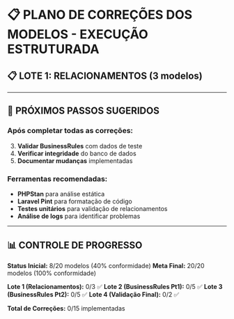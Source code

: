 # 📋 PLANO DE CORREÇÕES DOS MODELOS - EXECUÇÃO ESTRUTURADA

## 📋 LOTE 1: RELACIONAMENTOS (3 modelos)

<!--
### **TAREFA 1.1: RolePermission**

**Arquivo:** `app/Models/RolePermission.php`
**Status:** Relacionamentos reversos ausentes

**✅ Ações a executar:**

1. Adicionar relacionamento `role()`:

```php
public function role(): BelongsTo
{
    return $this->belongsTo(Role::class);
}
```

2. Adicionar relacionamento `permission()`:

```php
public function permission(): BelongsTo
{
    return $this->belongsTo(Permission::class);
}
```

3. Adicionar relacionamento `tenant()`:

```php
public function tenant(): BelongsTo
{
    return $this->belongsTo(Tenant::class);
}
```

**✅ Critérios de aceitação:**

-  Relacionamentos compilam sem erro
-  Relacionamentos reversos funcionam corretamente
-  Integridade referencial mantida

---

### **TAREFA 1.2: BudgetStatus**

**Arquivo:** `app/Models/BudgetStatus.php`
**Status:** Relacionamento reverso ausente

**✅ Ações a executar:**

1. Adicionar relacionamento `budgets()`:

```php
public function budgets(): HasMany
{
    return $this->hasMany(Budget::class, 'budget_statuses_id');
}
```

**✅ Critérios de aceitação:**

-  Relacionamento compila sem erro
-  Query `BudgetStatus::first()->budgets` retorna resultados corretos

---

### **TAREFA 1.3: InvoiceStatus**

**Arquivo:** `app/Models/InvoiceStatus.php`
**Status:** Relacionamento reverso ausente

**✅ Ações a executar:**

1. Adicionar relacionamento `invoices()`:

```php
public function invoices(): HasMany
{
    return $this->hasMany(Invoice::class, 'invoice_statuses_id');
}
```

**✅ Critérios de aceitação:**

-  Relacionamento compila sem erro
-  Query `InvoiceStatus::first()->invoices` retorna resultados corretos

--- -->

<!-- ## 📋 LOTE 2: BUSINESSRULES - PARTE 1 (5 modelos)

### **TAREFA 2.1: Invoice**

**Arquivo:** `app/Models/Invoice.php`
**Status:** BusinessRules vazio

**✅ Ações a executar:**

1. Implementar método `businessRules()` completo:

```php
public static function businessRules(): array
{
    return [
        'tenant_id'           => 'required|integer|exists:tenants,id',
        'service_id'          => 'required|integer|exists:services,id',
        'customer_id'         => 'required|integer|exists:customers,id',
        'invoice_statuses_id' => 'required|integer|exists:invoice_statuses,id',
        'code'                => 'required|string|max:50|unique:invoices,code',
        'subtotal'            => 'required|numeric|min:0|max:999999.99',
        'discount'            => 'required|numeric|min:0|max:999999.99',
        'total'               => 'required|numeric|min:0|max:999999.99',
        'due_date'            => 'nullable|date|after:today',
        'payment_method'      => 'nullable|string|max:50',
        'payment_id'          => 'nullable|string|max:255',
        'transaction_amount'  => 'nullable|numeric|min:0|max:999999.99',
        'transaction_date'    => 'nullable|datetime',
        'notes'               => 'nullable|string|max:65535',
    ];
}
```

**✅ Critérios de aceitação:**

-  Todas as regras de validação compilam
-  Validações de existência de chaves estrangeiras funcionam
-  Validações de formato de dados estão corretas

---

### **TAREFA 2.2: Customer**

**Arquivo:** `app/Models/Customer.php`
**Status:** BusinessRules vazio

**✅ Ações a executar:**

1. Implementar método `businessRules()`:

```php
public static function businessRules(): array
{
    return [
        'tenant_id'      => 'required|integer|exists:tenants,id',
        'common_data_id' => 'nullable|integer|exists:common_datas,id',
        'contact_id'     => 'nullable|integer|exists:contacts,id',
        'address_id'     => 'nullable|integer|exists:addresses,id',
        'status'         => 'required|string|in:active,inactive,deleted',
    ];
}
```

---

### **TAREFA 2.3: Provider**

**Arquivo:** `app/Models/Provider.php`
**Status:** BusinessRules vazio

**✅ Ações a executar:**

1. Implementar método `businessRules()`:

```php
public static function businessRules(): array
{
    return [
        'tenant_id'      => 'required|integer|exists:tenants,id',
        'user_id'        => 'required|integer|exists:users,id',
        'common_data_id' => 'nullable|integer|exists:common_datas,id',
        'contact_id'     => 'nullable|integer|exists:contacts,id',
        'address_id'     => 'nullable|integer|exists:addresses,id',
        'terms_accepted' => 'required|boolean',
    ];
}
```

---

### **TAREFA 2.4: Address**

**Arquivo:** `app/Models/Address.php`
**Status:** BusinessRules vazio

**✅ Ações a executar:**

1. Implementar método `businessRules()`:

```php
public static function businessRules(): array
{
    return [
        'tenant_id'      => 'required|integer|exists:tenants,id',
        'address'        => 'required|string|max:255',
        'address_number' => 'nullable|string|max:20',
        'neighborhood'   => 'required|string|max:100',
        'city'           => 'required|string|max:100',
        'state'          => 'required|string|max:2',
        'cep'            => 'required|string|max:9|regex:/^\d{5}-?\d{3}$/',
    ];
}
```

---

### **TAREFA 2.5: CommonData**

**Arquivo:** `app/Models/CommonData.php`
**Status:** BusinessRules vazio

**✅ Ações a executar:**

1. Implementar método `businessRules()`:

```php
public static function businessRules(): array
{
    return [
        'tenant_id'           => 'required|integer|exists:tenants,id',
        'first_name'          => 'required|string|max:100',
        'last_name'           => 'required|string|max:100',
        'birth_date'          => 'nullable|date|before:today',
        'cnpj'                => 'nullable|string|size:14|unique:common_datas,cnpj',
        'cpf'                 => 'nullable|string|size:11|unique:common_datas,cpf',
        'company_name'        => 'nullable|string|max:255',
        'description'         => 'nullable|string|max:65535',
        'area_of_activity_id' => 'nullable|integer|exists:area_of_activities,id',
        'profession_id'       => 'nullable|integer|exists:professions,id',
    ];
}
```

---

## 📋 LOTE 3: BUSINESSRULES - PARTE 2 (5 modelos)

### **TAREFA 3.1: Contact**

**Arquivo:** `app/Models/Contact.php`
**Status:** BusinessRules vazio

**✅ Ações a executar:**

1. Implementar método `businessRules()`:

```php
public static function businessRules(): array
{
    return [
        'tenant_id'      => 'required|integer|exists:tenants,id',
        'email'          => 'required|email|max:255|unique:contacts,email',
        'phone'          => 'nullable|string|max:20',
        'email_business' => 'nullable|email|max:255|unique:contacts,email_business',
        'phone_business' => 'nullable|string|max:20',
        'website'        => 'nullable|url|max:255',
    ];
}
```

---

### **TAREFA 3.2: Notification**

**Arquivo:** `app/Models/Notification.php`
**Status:** BusinessRules vazio

**✅ Ações a executar:**

1. Implementar método `businessRules()`:

```php
public static function businessRules(): array
{
    return [
        'tenant_id' => 'required|integer|exists:tenants,id',
        'type'      => 'required|string|max:50',
        'email'     => 'required|email|max:255',
        'message'   => 'required|string|max:65535',
        'subject'   => 'required|string|max:255',
        'sent_at'   => 'nullable|datetime',
    ];
}
```

---

### **TAREFA 3.3: Activity**

**Arquivo:** `app/Models/Activity.php`
**Status:** BusinessRules vazio

**✅ Ações a executar:**

1. Implementar método `businessRules()`:

```php
public static function businessRules(): array
{
    return [
        'tenant_id'   => 'required|integer|exists:tenants,id',
        'user_id'     => 'required|integer|exists:users,id',
        'action_type' => 'required|string|max:50',
        'entity_type' => 'required|string|max:50',
        'entity_id'   => 'required|integer',
        'description' => 'required|string|max:65535',
        'metadata'    => 'nullable|string|max:65535',
    ];
}
```

---

### **TAREFA 3.4: BudgetStatus**

**Arquivo:** `app/Models/BudgetStatus.php`
**Status:** BusinessRules vazio

**✅ Ações a executar:**

1. Implementar método `businessRules()`:

```php
public static function businessRules(): array
{
    return [
        'slug'        => 'required|string|max:50|unique:budget_statuses,slug',
        'name'        => 'required|string|max:100|unique:budget_statuses,name',
        'description' => 'nullable|string|max:500',
        'color'       => 'nullable|string|max:7|regex:/^#[0-9A-F]{6}$/i',
        'icon'        => 'nullable|string|max:50',
        'order_index' => 'nullable|integer|min:0',
        'is_active'   => 'required|boolean',
    ];
}
```

---

### **TAREFA 3.5: InvoiceStatus**

**Arquivo:** `app/Models/InvoiceStatus.php`
**Status:** BusinessRules vazio

**✅ Ações a executar:**

1. Implementar método `businessRules()`:

```php
public static function businessRules(): array
{
    return [
        'name'        => 'required|string|max:100|unique:invoice_statuses,name',
        'slug'        => 'required|string|max:50|unique:invoice_statuses,slug',
        'description' => 'nullable|string|max:500',
        'color'       => 'nullable|string|max:7|regex:/^#[0-9A-F]{6}$/i',
        'icon'        => 'nullable|string|max:50',
        'order_index' => 'nullable|integer|min:0',
        'is_active'   => 'required|boolean',
    ];
}
```

--- -->
<!--
## 📋 LOTE 4: VALIDAÇÃO FINAL (2 modelos restantes)

### **TAREFA 4.1: PaymentMercadoPagoInvoice**

**Arquivo:** `app/Models/PaymentMercadoPagoInvoice.php`
**Status:** BusinessRules vazio

**✅ Ações a executar:**

1. Implementar método `businessRules()`:

```php
public static function businessRules(): array
{
    return [
        'payment_id'         => 'required|string|max:255',
        'tenant_id'          => 'required|integer|exists:tenants,id',
        'invoice_id'         => 'required|integer|exists:invoices,id',
        'status'             => 'required|string|in:pending,approved,rejected,cancelled,refunded',
        'payment_method'     => 'required|string|in:credit_card,debit_card,bank_transfer,ticket,pix',
        'transaction_amount' => 'required|numeric|min:0|max:999999.99',
        'transaction_date'   => 'nullable|datetime',
    ];
}
```

---

### **TAREFA 4.2: AlertSetting**

**Arquivo:** `app/Models/AlertSetting.php`
**Status:** BusinessRules vazio

**✅ Ações a executar:**

1. Implementar método `businessRules()`:

```php
public static function businessRules(): array
{
    return [
        'tenant_id' => 'required|integer|exists:tenants,id',
        'settings'  => 'required|array',
    ];
}
``` -->

---

## 🎯 PRÓXIMOS PASSOS SUGERIDOS

### **Após completar todas as correções:**

<!-- 1. **Executar análise de sintaxe** em todos os modelos -->

3. **Validar BusinessRules** com dados de teste
4. **Verificar integridade** do banco de dados
5. **Documentar mudanças** implementadas

### **Ferramentas recomendadas:**

-  **PHPStan** para análise estática
-  **Laravel Pint** para formatação de código
-  **Testes unitários** para validação de relacionamentos
-  **Análise de logs** para identificar problemas

---

## 📊 CONTROLE DE PROGRESSO

**Status Inicial:** 8/20 modelos (40% conformidade)
**Meta Final:** 20/20 modelos (100% conformidade)

**Lote 1 (Relacionamentos):** 0/3 ✅
**Lote 2 (BusinessRules Pt1):** 0/5 ✅
**Lote 3 (BusinessRules Pt2):** 0/5 ✅
**Lote 4 (Validação Final):** 0/2 ✅

**Total de Correções:** 0/15 implementadas
